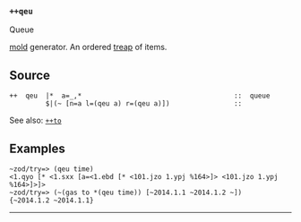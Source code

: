 ### `++qeu`

Queue

[mold]() generator. An ordered [treap](http://en.wikipedia.org/wiki/Treap) of
items.

Source
------

    ++  qeu  |*  a=_,*                                      ::  queue
             $|(~ [n=a l=(qeu a) r=(qeu a)])                ::

See also: [`++to`]()

Examples
--------

    ~zod/try=> (qeu time)
    <1.qyo [* <1.sxx [a=<1.ebd [* <101.jzo 1.ypj %164>]> <101.jzo 1.ypj %164>]>]>
    ~zod/try=> (~(gas to *(qeu time)) [~2014.1.1 ~2014.1.2 ~])
    {~2014.1.2 ~2014.1.1}



***
